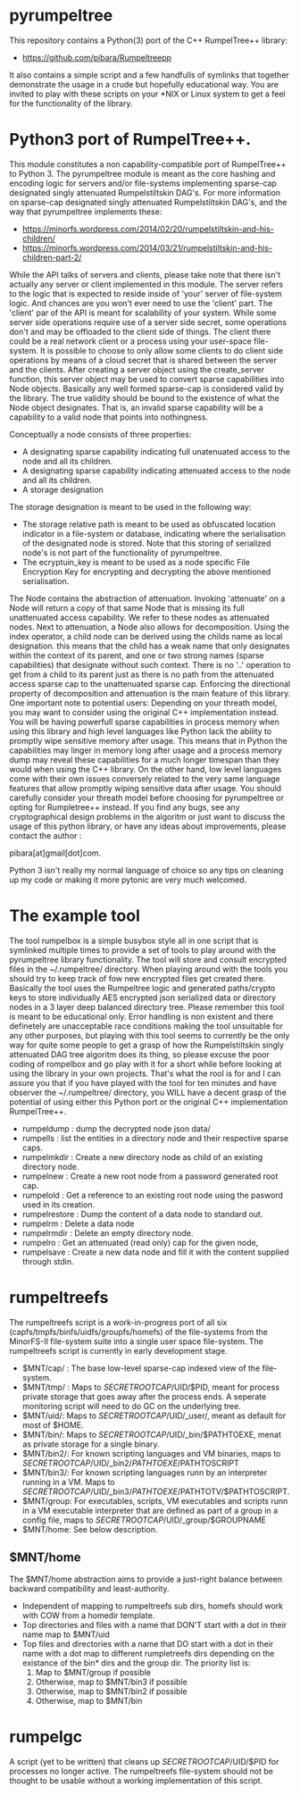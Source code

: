 # pyrumpeltree
This repository contains a Python(3) port of the C++ RumpelTree++ library:
  
  * https://github.com/pibara/Rumpeltreepp

It also contains a simple script and a few handfulls of symlinks that together demonstrate
the usage in a crude but hopefully educational way. You are invited to play with these scripts
on your \*NIX or Linux system to get a feel for the functionality of the library.

# Python3 port of RumpelTree++.
This module constitutes a non capability-compatible port of RumpelTree++ to Python 3. 
The pyrumpeltree module is meant as the core hashing and encoding logic for servers 
and/or file-systems implementing sparse-cap designated singly attenuated Rumpelstiltskin DAG's.
For more information on sparse-cap designated singly attenuated Rumpelstiltskin DAG's, and the way 
that pyrumpeltree implements these:

 * https://minorfs.wordpress.com/2014/02/20/rumpelstiltskin-and-his-children/
 * https://minorfs.wordpress.com/2014/03/21/rumpelstiltskin-and-his-children-part-2/

While the API talks of servers and clients, please take note that there isn't actually any server or
client implemented in this module. The server refers to the logic that is expected to reside inside
of 'your' server of file-system logic. And chances are you won't ever need to use the 'client' part.
The 'client' par of the API is meant for scalability of your system. While some server side operations
require use of a server side secret, some operations don't and may be offloaded to the client side of
things. The client there could be a real network client or a process using your user-space file-system.
It is possible to choose to only allow some clients to do client side operations by means of a cloud 
secret that is shared between the server and the clients.
After creating a server object using the create\_server function, this server object may be used to
convert sparse capabilities into Node objects. Basically any well formed sparse-cap is considered valid
by the library. The true validity should be bound to the existence of what the Node object designates.
That is, an invalid sparse capability will be a capability to a valid node that points into nothingness.

Conceptually a node consists of three properties:

 * A designating sparse capability indicating full unatenuated access to the node and all its children.
 * A designating sparse capability indicating attenuated access to the node and all its children.
 * A storage designation

The storage designation is meant to be used in the following way:

 * The storage relative path is meant to be used as obfuscated location indicator in a file-system 
   or database, indicating where the serialisation of the designated node is stored. 
   Note that this storing of serialized node's is not part of the functionality of pyrumpeltree.
 * The ecryptuin\_key is meant to be used as a node specific File Encryption Key for encrypting
   and decrypting the above mentioned serialisation.

The Node contains the abstraction of attenuation. Invoking 'attenuate' on a Node will return a copy of
that same Node that is missing its full unattenuated access capability. We refer to these nodes as
attenuated nodes. 
Next to attenuation, a Node also allows for decomposition. Using the index operator, a child node
can be derived using the childs name as local designation. this means that the child has a weak name 
that only designates within the context of its parent, and one or two strong names (sparse capabilities) 
that designate without such context. There is no '..' operation to get from a child to its parent just 
as there is no path from the attenuated access sparse cap to the unattenuated sparse cap. Enforcing
the directional property of decomposition and attenuation is the main feature of this library.
One important note to potential users: Depending on your threath model, you may want to consider using 
the original C++ implementation instead. You will be having powerfull sparse capabilities in process 
memory when using this library and high level languages like Python lack the ability to promptly wipe
sensitive memory after usage. This means that in Python the capabilities may linger in memory long after 
usage and a process memory dump may reveal these capabilities for a much longer timespan than they would 
when using the C++ library. On the other hand, low level languages come with their own issues conversely
related to the very same language features that allow promptly wiping sensitive data after usage. You 
should carefully consider your threath model before choosing for pyrumpeltree or opting for Rumpletree++
instead. 
If you find any bugs, see any cryptographical design problems in the algoritm or just want to discuss 
the usage of this python library, or have any ideas about improvements, please contact the author : 

pibara[at]gmail[dot]com.

Python 3 isn't really my normal language of choice so any tips on cleaning up my code or making it more pytonic
are very much welcomed. 

# The example tool

The tool rumpelbox is a simple busybox style all in one script that is symlinked multiple times to provide 
a set of tools to play around with the pyrumpeltree library functionality. The tool will store and consult 
encrypted files in the ~/.rumpeltree/ directory. When playing around with the tools you should try to keep 
track of fow new encrypted files get created there. Basically the tool uses the Rumpeltree logic and generated 
paths/crypto keys to store individually AES encrypted json serialized data or directory nodes in a 3 layer deep balanced
directory tree. Please remember this tool is meant to be educational only. Error handling is non existent and
there definetely are unacceptable race conditions making the tool unsuitable for any other purposes, but playing with
this tool seems to currently be the only way for quite some people to get a grasp of how the Rumpelstiltskin singly 
attenuated DAG tree algoritm does its thing, so please excuse the poor coding of rompelbox and go play with it for
a short while before looking at using the library in your own projects. That's what the rool is for and I can assure
you that if you have played with the tool for ten minutes and have observer the ~/.rumpeltree/ directory, you WILL have
a decent grasp of the potential of using either this Python port or the original C++ implementation  RumpelTree++.

 * rumpeldump  <cap>  : dump the decrypted node json data/
 * rumpells  <cap> : list the entities in a directory node and their respective sparse caps.
 * rumpelmkdir <cap> <childname> : Create a new directory node as child of an existing directory node.
 * rumpelnew  <password> : Create a new root node from a password generated root cap.
 * rumpelold  <password> : Get a reference to an existing root node using the pasword used in its creation.
 * rumpelrestore  <cap> : Dump the content of a data node to standard out.
 * rumpelrm  <cap> <name> : Delete a data node
 * rumpelrmdir <cap> <name> : Delete an empty directory node. 
 * rumpelro  <cap> : Get an attenuated (read only) cap for the given node,
 * rumpelsave <cap> <name>: Create a new data node and fill it with the content supplied through stdin.

 
# rumpeltreefs

The rumpeltreefs script is a work-in-progress port of all six (capfs/tmpfs/binfs/uidfs/groupfs/homefs) of the file-systems from the MinorFS-II file-system suite into a single user space file-system. The rumpeltreefs script is currently in early development stage.

* $MNT/cap/ : The base low-level sparse-cap indexed view of the file-system.
* $MNT/tmp/ : Maps to $SECRETROOTCAP/$UID/$PID, meant for process private storage that goes away after the process ends. A seperate monitoring script will need to do GC on the underlying tree.
* $MNT/uid/: Maps to $SECRETROOTCAP/$UID/\_user/, meant as default for most of $HOME.
* $MNT/bin/: Maps to  $SECRETROOTCAP/$UID/\_bin/$PATHTOEXE, menat as private storage for a single binary.
* $MNT/bin2/: For known scripting languages and VM binaries, maps to $SECRETROOTCAP/$UID/\_bin2/$PATHTOEXE/$PATHTOSCRIPT
* $MNT/bin3/: For known scripting languages runn by an interpreter running in a VM. Maps to $SECRETROOTCAP/$UID/\_bin3/$PATHTOEXE/$PATHTOTV/$PATHTOSCRIPT.
* $MNT/group: For executables, scripts, VM executables and scripts runn in a VM executable interpreter that are defined as part of a group in a config file, maps to $SECRETROOTCAP/$UID/\_group/$GROUPNAME
* $MNT/home: See below description.

## $MNT/home
The $MNT/home abstraction aims to provide a just-right balance between backward compatibility and least-authority.

* Independent of mapping to rumpeltreefs sub dirs, homefs should work with COW from a homedir template.
* Top directories and files with a name that DON'T start with a dot in their name map to $MNT/uid
* Top files and directories with a name that DO start with a dot in their name with a dot map to different rumpletreefs dirs depending on the existance of the bin\* dirs and the group dir. The priority list is:
  1) Map to $MNT/group if possible
  2) Otherwise, map to $MNT/bin3 if possible
  3) Otherwise, map to $MNT/bin2 if possible
  4) Otherwise, map to $MNT/bin
  
# rumpelgc

A script (yet to be written) that cleans up $SECRETROOTCAP/$UID/$PID for processes no longer active. The rumpeltreefs file-system should not be thought to be usable without a working implementation of this script.
